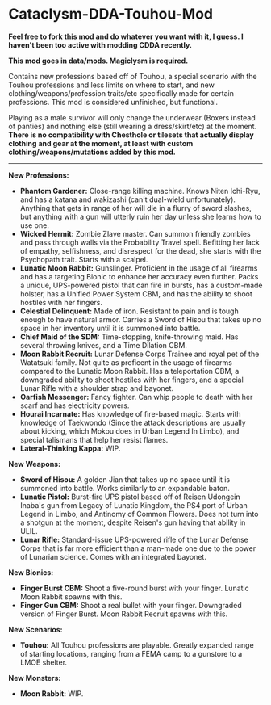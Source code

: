 # Cataclysm-DDA-Touhou-Mod
**Feel free to fork this mod and do whatever you want with it, I guess. I haven't been too active with modding CDDA recently.**

**This mod goes in data/mods. Magiclysm is required.**

Contains new professions based off of Touhou, a special scenario with the Touhou professions and less limits on where to start, and new clothing/weapons/profession traits/etc specifically made for certain professions. This mod is considered unfinished, but functional.

Playing as a male survivor will only change the underwear (Boxers instead of panties) and nothing else (still wearing a dress/skirt/etc) at the moment. **There is no compatibility with Chesthole or tilesets that actually display clothing and gear at the moment, at least with custom clothing/weapons/mutations added by this mod.**

----------------------------------------------------------------
**New Professions:**

* **Phantom Gardener:** Close-range killing machine. Knows Niten Ichi-Ryu, and has a katana and wakizashi (can't dual-wield unfortunately). Anything that gets in range of her will die in a flurry of sword slashes, but anything with a gun will utterly ruin her day unless she learns how to use one.
* **Wicked Hermit:** Zombie Zlave master. Can summon friendly zombies and pass through walls via the Probability Travel spell. Befitting her lack of empathy, selfishness, and disrespect for the dead, she starts with the Psychopath trait. Starts with a scalpel.
* **Lunatic Moon Rabbit:** Gunslinger. Proficient in the usage of all firearms and has a targeting Bionic to enhance her accuracy even further. Packs a unique, UPS-powered pistol that can fire in bursts, has a custom-made holster, has a Unified Power System CBM, and has the ability to shoot hostiles with her fingers.
* **Celestial Delinquent:** Made of iron. Resistant to pain and is tough enough to have natural armor. Carries a Sword of Hisou that takes up no space in her inventory until it is summoned into battle.
* **Chief Maid of the SDM:** Time-stopping, knife-throwing maid. Has several throwing knives, and a Time Dilation CBM.
* **Moon Rabbit Recruit:** Lunar Defense Corps Trainee and royal pet of the Watatsuki family. Not quite as proficent in the usage of firearms compared to the Lunatic Moon Rabbit. Has a teleportation CBM, a downgraded ability to shoot hostiles with her fingers, and a special Lunar Rifle with a shoulder strap and bayonet.
* **Oarfish Messenger:** Fancy fighter. Can whip people to death with her scarf and has electricity powers.
* **Hourai Incarnate:** Has knowledge of fire-based magic. Starts with knowledge of Taekwondo (Since the attack descriptions are usually about kicking, which Mokou does in Urban Legend In Limbo), and special talismans that help her resist flames.
* **Lateral-Thinking Kappa:** WIP.

**New Weapons:**

* **Sword of Hisou:** A golden Jian that takes up no space until it is summoned into battle. Works similarly to an expandable baton.
* **Lunatic Pistol:** Burst-fire UPS pistol based off of Reisen Udongein Inaba's gun from Legacy of Lunatic Kingdom, the PS4 port of Urban Legend in Limbo, and Antinomy of Common Flowers. Does not turn into a shotgun at the moment, despite Reisen's gun having that ability in ULIL.
* **Lunar Rifle:** Standard-issue UPS-powered rifle of the Lunar Defense Corps that is far more efficient than a man-made one due to the power of Lunarian science. Comes with an integrated bayonet.

**New Bionics:**

* **Finger Burst CBM:** Shoot a five-round burst with your finger. Lunatic Moon Rabbit spawns with this.
* **Finger Gun CBM:** Shoot a real bullet with your finger. Downgraded version of Finger Burst. Moon Rabbit Recruit spawns with this.

**New Scenarios:**
* **Touhou:** All Touhou professions are playable. Greatly expanded range of starting locations, ranging from a FEMA camp to a gunstore to a LMOE shelter.

**New Monsters:**
* **Moon Rabbit:** WIP.
